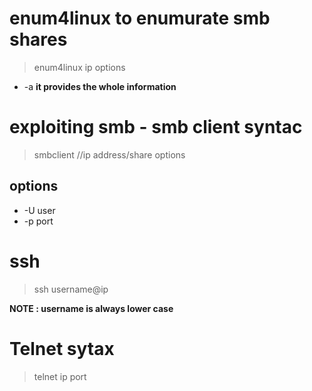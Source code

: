 # enum4linux to enumurate smb shares

> enum4linux ip options
* -a **it provides the whole information**

# exploiting smb - smb client syntac

> smbclient //ip address/share options

## options

* -U user
* -p port

# ssh

> ssh username@ip

**NOTE : username is always lower case**

# Telnet sytax
 > telnet ip port
